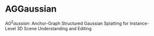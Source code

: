 # AGGaussian
$AG^2aussian$: Anchor-Graph Structured Gaussian Splatting for Instance-Level 3D Scene Understanding and Editing
